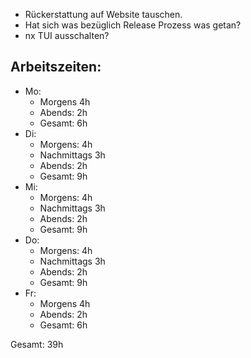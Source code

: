 - Rückerstattung auf Website tauschen.
- Hat sich was bezüglich Release Prozess was getan?
- nx TUI ausschalten?

## Arbeitszeiten:
- Mo:
	- Morgens 4h
	- Abends: 2h
	- Gesamt: 6h
- Di:
	- Morgens: 4h
	- Nachmittags 3h
	- Abends: 2h
	- Gesamt: 9h
- Mi:
	- Morgens: 4h
	- Nachmittags 3h
	- Abends: 2h
	- Gesamt: 9h
- Do:
	- Morgens: 4h
	- Nachmittags 3h
	- Abends: 2h
	- Gesamt: 9h
- Fr:
	- Morgens 4h
	- Abends: 2h
	- Gesamt: 6h
	
Gesamt: 39h